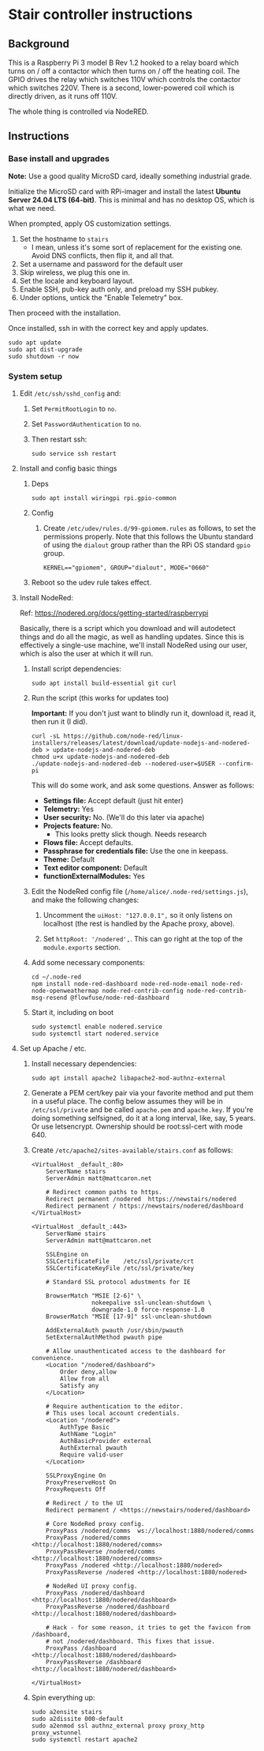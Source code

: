 # Stair controller instructions

## Background

This is a Raspberry Pi 3 model B Rev 1.2 hooked to a relay board which turns on
/ off a contactor which then turns on / off the heating coil. The GPIO drives
the relay which switches 110V which controls the contactor which switches 220V.
There is a second, lower-powered coil which is directly driven, as it runs off
110V.

The whole thing is controlled via NodeRED.

## Instructions

### Base install and upgrades

**Note:** Use a good quality MicroSD card, ideally something industrial grade.

Initialize the MicroSD card with RPi-imager and install the latest **Ubuntu
Server 24.04 LTS (64-bit)**. This is minimal and has no desktop OS, which is
what we need.

When prompted, apply OS customization settings.

1. Set the hostname to `stairs`
    - I mean, unless it's some sort of replacement for the existing one. Avoid
      DNS conflicts, then flip it, and all that.
1. Set a username and password for the default user
1. Skip wireless, we plug this one in.
1. Set the locale and keyboard layout.
1. Enable SSH, pub-key auth only, and preload my SSH pubkey.
1. Under options, untick the "Enable Telemetry" box.

Then proceed with the installation.

Once installed, ssh in with the correct key and apply updates.

    sudo apt update
    sudo apt dist-upgrade
    sudo shutdown -r now

### System setup

1. Edit `/etc/ssh/sshd_config` and:

   1. Set `PermitRootLogin` to `no`.
   1. Set `PasswordAuthentication` to `no`.
   1. Then restart ssh:

          sudo service ssh restart

1. Install and config basic things

    1. Deps

           sudo apt install wiringpi rpi.gpio-common

    1. Config

        1. Create `/etc/udev/rules.d/99-gpiomem.rules` as follows, to set the
           permissions properly. Note that this follows the Ubuntu standard of
           using the `dialout` group rather than the RPi OS standard `gpio`
           group.

               KERNEL=="gpiomem", GROUP="dialout", MODE="0660"

    1. Reboot so the udev rule takes effect.

1. Install NodeRed:

    Ref: <https://nodered.org/docs/getting-started/raspberrypi>

    Basically, there is a script which you download and will autodetect things and do all the magic, as well as handling updates. Since this is effectively a single-use machine, we'll install NodeRed using our user, which is also the user at which it will run.

    1. Install script dependencies:

           sudo apt install build-essential git curl

    1. Run the script (this works for updates too)

        **Important:** If you don't just want to blindly run it, download it, read it, then run it (I did).

           curl -sL https://github.com/node-red/linux-installers/releases/latest/download/update-nodejs-and-nodered-deb > update-nodejs-and-nodered-deb
           chmod u+x update-nodejs-and-nodered-deb
           ./update-nodejs-and-nodered-deb --nodered-user=$USER --confirm-pi

        This will do some work, and ask some questions. Answer as follows:

        - **Settings file:** Accept default (just hit enter)
        - **Telemetry:** Yes
        - **User security:** No. (We'll do this later via apache)
        - **Projects feature:** No.
            - This looks pretty slick though. Needs research
        - **Flows file:** Accept defaults.
        - **Passphrase for credentials file:** Use the one in keepass.
        - **Theme:** Default
        - **Text editor component:** Default
        - **functionExternalModules:** Yes

    1. Edit the NodeRed config file (`/home/alice/.node-red/settings.js`), and
       make the following changes:

        1. Uncomment the `uiHost: "127.0.0.1",` so it only listens on localhost
           (the rest is handled by the Apache proxy, above).

        1. Set `httpRoot: '/nodered',`. This can go right at the top of the `module.exports` section.

    1. Add some necessary components:

           cd ~/.node-red
           npm install node-red-dashboard node-red-node-email node-red-node-openweathermap node-red-contrib-config node-red-contrib-msg-resend @flowfuse/node-red-dashboard

    1. Start it, including on boot

           sudo systemctl enable nodered.service
           sudo systemctl start nodered.service

1. Set up Apache / etc.

    1. Install necessary dependencies:

           sudo apt install apache2 libapache2-mod-authnz-external

    1. Generate a PEM cert/key pair via your favorite method and put them in a
      useful place. The config below assumes they will be in `/etc/ssl/private`
      and be called `apache.pem` and `apache.key`. If you're doing something
      selfsigned, do it at a long interval, like, say, 5 years. Or use
      letsencrypt. Ownership should be root:ssl-cert with mode 640.

    1. Create `/etc/apache2/sites-available/stairs.conf` as follows:

           <VirtualHost _default_:80>
               ServerName stairs
               ServerAdmin matt@mattcaron.net

               # Redirect common paths to https.
               Redirect permanent /nodered  https://newstairs/nodered
               Redirect permanent / https://newstairs/nodered/dashboard
           </VirtualHost>

           <VirtualHost _default_:443>
               ServerName stairs
               ServerAdmin matt@mattcaron.net

               SSLEngine on
               SSLCertificateFile    /etc/ssl/private/crt
               SSLCertificateKeyFile /etc/ssl/private/key

               # Standard SSL protocol adustments for IE

               BrowserMatch "MSIE [2-6]" \
                            nokeepalive ssl-unclean-shutdown \
                            downgrade-1.0 force-response-1.0
               BrowserMatch "MSIE [17-9]" ssl-unclean-shutdown

               AddExternalAuth pwauth /usr/sbin/pwauth
               SetExternalAuthMethod pwauth pipe

               # Allow unauthenticated access to the dashboard for convenience.
               <Location "/nodered/dashboard">
                   Order deny,allow
                   Allow from all
                   Satisfy any
               </Location>
 
               # Require authentication to the editor.
               # This uses local account credentials.
               <Location "/nodered">
                   AuthType Basic
                   AuthName "Login"
                   AuthBasicProvider external
                   AuthExternal pwauth
                   Require valid-user
               </Location>

               SSLProxyEngine On
               ProxyPreserveHost On
               ProxyRequests Off

               # Redirect / to the UI
               Redirect permanent / <https://newstairs/nodered/dashboard>

               # Core NodeRed proxy config.
               ProxyPass /nodered/comms  ws://localhost:1880/nodered/comms
               ProxyPass /nodered/comms <http://localhost:1880/nodered/comms>
               ProxyPassReverse /nodered/comms <http://localhost:1880/nodered/comms>
               ProxyPass /nodered <http://localhost:1880/nodered>
               ProxyPassReverse /nodered <http://localhost:1880/nodered>

               # NodeRed UI proxy config.
               ProxyPass /nodered/dashboard <http://localhost:1880/nodered/dashboard>
               ProxyPassReverse /nodered/dashboard <http://localhost:1880/nodered/dashboard>

               # Hack - for some reason, it tries to get the favicon from /dashboard,
               # not /nodered/dashboard. This fixes that issue.
               ProxyPass /dashboard <http://localhost:1880/nodered/dashboard>
               ProxyPassReverse /dashboard <http://localhost:1880/nodered/dashboard>

           </VirtualHost>

    1. Spin everything up:

           sudo a2ensite stairs
           sudo a2dissite 000-default
           sudo a2enmod ssl authnz_external proxy proxy_http proxy_wstunnel
           sudo systemctl restart apache2
